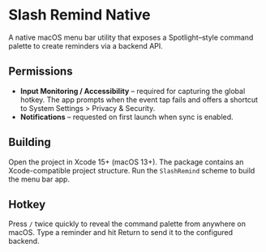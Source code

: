 # Slash Remind Native

A native macOS menu bar utility that exposes a Spotlight–style command palette to create reminders via a backend API.

## Permissions

- **Input Monitoring / Accessibility** – required for capturing the global hotkey. The app prompts when the event tap fails and offers a shortcut to System Settings > Privacy & Security.
- **Notifications** – requested on first launch when sync is enabled.

## Building

Open the project in Xcode 15+ (macOS 13+). The package contains an Xcode-compatible project structure. Run the `SlashRemind` scheme to build the menu bar app.

## Hotkey

Press `/` twice quickly to reveal the command palette from anywhere on macOS. Type a reminder and hit Return to send it to the configured backend.
